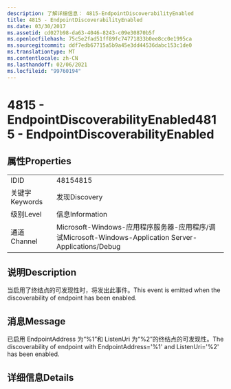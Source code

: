 ```yaml
---
description: 了解详细信息： 4815-EndpointDiscoverabilityEnabled
title: 4815 - EndpointDiscoverabilityEnabled
ms.date: 03/30/2017
ms.assetid: cd027b98-da63-4046-8243-c09e30870b5f
ms.openlocfilehash: 75c5e2fad51ff89fc74771833b0ee8cc0e1995ca
ms.sourcegitcommit: ddf7edb67715a5b9a45e3dd44536dabc153c1de0
ms.translationtype: MT
ms.contentlocale: zh-CN
ms.lasthandoff: 02/06/2021
ms.locfileid: "99760194"
---
```

# <a name="4815---endpointdiscoverabilityenabled"></a><span data-ttu-id="31090-103">4815 - EndpointDiscoverabilityEnabled</span><span class="sxs-lookup"><span data-stu-id="31090-103">4815 - EndpointDiscoverabilityEnabled</span></span>

## <a name="properties"></a><span data-ttu-id="31090-104">属性</span><span class="sxs-lookup"><span data-stu-id="31090-104">Properties</span></span>  
  
|||  
|-|-|  
|<span data-ttu-id="31090-105">ID</span><span class="sxs-lookup"><span data-stu-id="31090-105">ID</span></span>|<span data-ttu-id="31090-106">4815</span><span class="sxs-lookup"><span data-stu-id="31090-106">4815</span></span>|  
|<span data-ttu-id="31090-107">关键字</span><span class="sxs-lookup"><span data-stu-id="31090-107">Keywords</span></span>|<span data-ttu-id="31090-108">发现</span><span class="sxs-lookup"><span data-stu-id="31090-108">Discovery</span></span>|  
|<span data-ttu-id="31090-109">级别</span><span class="sxs-lookup"><span data-stu-id="31090-109">Level</span></span>|<span data-ttu-id="31090-110">信息</span><span class="sxs-lookup"><span data-stu-id="31090-110">Information</span></span>|  
|<span data-ttu-id="31090-111">通道</span><span class="sxs-lookup"><span data-stu-id="31090-111">Channel</span></span>|<span data-ttu-id="31090-112">Microsoft-Windows-应用程序服务器-应用程序/调试</span><span class="sxs-lookup"><span data-stu-id="31090-112">Microsoft-Windows-Application Server-Applications/Debug</span></span>|  
  
## <a name="description"></a><span data-ttu-id="31090-113">说明</span><span class="sxs-lookup"><span data-stu-id="31090-113">Description</span></span>  

 <span data-ttu-id="31090-114">当启用了终结点的可发现性时，将发出此事件。</span><span class="sxs-lookup"><span data-stu-id="31090-114">This event is emitted when the discoverability of endpoint has been enabled.</span></span>  
  
## <a name="message"></a><span data-ttu-id="31090-115">消息</span><span class="sxs-lookup"><span data-stu-id="31090-115">Message</span></span>  

 <span data-ttu-id="31090-116">已启用 EndpointAddress 为“%1”和 ListenUri 为“%2”的终结点的可发现性。</span><span class="sxs-lookup"><span data-stu-id="31090-116">The discoverability of endpoint with EndpointAddress='%1' and ListenUri='%2' has been enabled.</span></span>  
  
## <a name="details"></a><span data-ttu-id="31090-117">详细信息</span><span class="sxs-lookup"><span data-stu-id="31090-117">Details</span></span>
